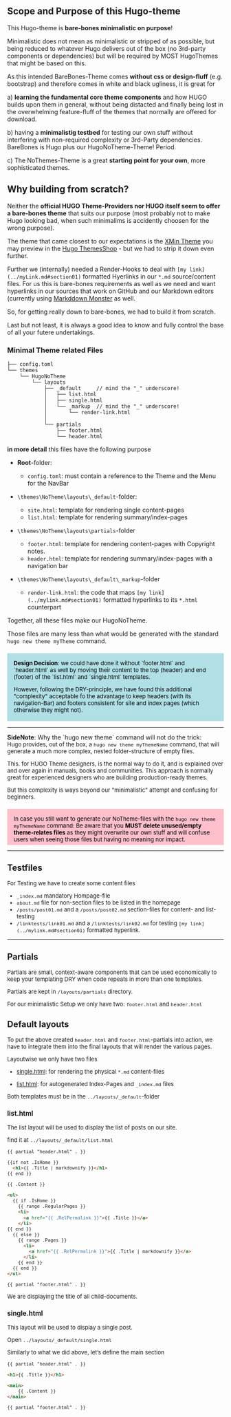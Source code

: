 
## Scope and Purpose of this Hugo-theme
This Hugo-theme is **bare-bones minimalistic on purpose**! 

Minimalistic does not mean as minimalistic or stripped of as possible, but being reduced to whatever Hugo delivers out of the box (no 3rd-party components or dependencies) but will be required by MOST HugoThemes that might be based on this.

As this intended BareBones-Theme comes **without css or design-fluff** (e.g. bootstrap) and therefore comes in white and black ugliness, it is great for 

a) **learning the fundamental core theme components** and how HUGO builds upon them in general,  without being distacted and finally being lost in the overwhelming feature-fluff of the themes that normally are offered for download.   

b) having a **minimalistig testbed** for testing our own stuff without interfering with non-required complexity or 3rd-Party dependencies. BareBones is Hugo plus our HugoNoTheme-Theme! Period. 

c) The NoThemes-Theme is a great **starting point for your own**, more sophisticated themes.

## Why building from scratch?

Neither the **official HUGO Theme-Providers nor HUGO itself seem to offer a bare-bones theme** that suits our purpose (most probably not to make Hugo looking bad, when such minimalims is accidently choosen for the wrong purpose). 

The theme that came closest to our expectations is the [XMin Theme](https://github.com/yihui/hugo-xmin) you may preview in the [Hugo ThemesShop](https://themes.gohugo.io/themes/hugo-xmin/) - but we had to strip it down even further.

Further we (internally) needed a Render-Hooks to deal with `[my link](../myLink.md#section01)` formatted Hyerlinks in our `*.md` source/content files. For us this is bare-bones requirements as well as we need and want hyperlinks in our sources that work on GitHub and our Markdown editors (currently using [Markddown Monster](https://markdownmonster.west-wind.com/) as well. 

So, for getting really down to bare-bones, we had to build it from scratch.

Last but not least, it is always a good idea to know and fully control the base of all your futere undertakings. 

### Minimal Theme related Files
```plaintext
├── config.toml
└── themes
    └── HugoNoTheme
        └── layouts
            ├── _default     // mind the "_" underscore!
            │   ├── list.html
            │   ├── single.html
            │   └── _markup  // mind the "_" underscore!
            │       └── render-link.html
            │
            └── partials
                ├── footer.html
                └── header.html
```

**in more detail** this files have the following purpose

* **Root**-folder:
    * `config.toml`: must contain a reference to the Theme and the Menu for the NavBar
    
* `\themes\NoTheme\layouts\_default`-folder:
    * `site.html`: template for rendering single content-pages
    * `list.html`: template for rendering summary/index-pages

* `\themes\NoTheme\layouts\partials`-folder
    * `footer.html`: template for rendering content-pages with Copyright notes.
    * `header.html`: template for rendering summary/index-pages with a navigation bar

* `\themes\NoTheme\layouts\_default\_markup`-folder
    * `render-link.html`: the code that maps `[my link](../mylink.md#section01)` formatted hyperlinks to its `*.html` counterpart

Together, all these files make our HugoNoTheme. 

Those files are many less than what would be generated with the standard `hugo new theme myTheme` command.

<div style="margin-top: 20px; padding: 15px 15px 5px 15px; color:black; font-size:small; background-color:PowderBlue"><b>Design Decision</b>: we could have done it without `footer.html` and `header.html` as well by moving their content to the top (header) and end (footer) of the `list.html` and `single.html` templates. 

However, following the DRY-principle,  we have found this additional "complexity" acceptable fo the advantage to keep headers (with its navigation-Bar) and footers consistent for site and index pages (which otherwise they might not).</div>

<hr>
<b>SideNote</b>: Why the `hugo new theme` command will not do the trick:
<div style="font-size:small">
Hugo provides, out of the box,  a <code>hugo new theme myThemeName</code> command, that will generate a much more complex, nested folder-structure of empty files.  

This. for HUGO Theme designers, is the normal way to do it,  and is explained over and over again in manuals, books and communities. This approach is normally great for experienced designers who are building production-ready themes. 

But this complexity is ways beyond our "minimalistic" attempt and confusing for beginners. 

<div style="margin-top: 20px; padding: 15px 15px 5px 15px; color:black; background-color:pink; font-size:small">In case you still want to generate our NoTheme-files with the <code>hugo new theme myThemeName</code> command: Be aware that you <b>MUST delete unused/empty theme-relates files</b> as they might overwrite our own stuff and will confuse users when seeing those files but having no meaning nor impact. 
</div>

<hr>

## Testfiles
For Testing we have to create some content files
* `_index.md` mandatory Hompage-file 
* `about.md` file for non-section files to be listed in the homepage
* `/posts/post01.md` and a `/posts/post02.md` section-files for content- and list-testing
* `/linktests/link01.md` and a `/linktests/link02.md` for testing `[my link](../mylink.md#section01)` formatted hyperlink.

---

## Partials
Partials are small, context-aware components that can be used economically to keep your templating DRY when code repeats in more than one templates. 

Partials are kept in `/layouts/partials` directory. 

For our minimalistic Setup we only have two: `footer.html` and `header.html`

## Default layouts
To put the above created `header.html` and `footer.html`-partials into action, we have to integrate them into the final layouts that will render the various pages. 

Layoutwise we only have two files

* [single.html](#singlehtml): for rendering the physical `*.md` content-files  

* [list.html](#listhtml): for autogenerated Index-Pages and `_index.md` files

Both templates must be in the  `../layouts/_default`-folder

### list.html
The list layout will be used to display the list of posts on our site.

find it at `../layouts/_default/list.html`

```html
{{ partial "header.html" . }}

{{if not .IsHome }}
  <h1>{{ .Title | markdownify }}</h1>
{{ end }}

{{ .Content }}

<ul>
  {{ if .IsHome }}
    {{ range .RegularPages }}
    <li>
      <a href="{{ .RelPermalink }}">{{ .Title }}</a>
    </li>
{{ end }}  
  {{ else }}
    {{ range .Pages }}
      <li>
        <a href="{{ .RelPermalink }}">{{ .Title | markdownify }}</a>
      </li>
    {{ end }}
  {{ end }}
</ul>

{{ partial "footer.html" . }}
```

We are displaying the title of all child-documents. 

### single.html
This layout will be used to display a single post.

Open `../layouts/_default/single.html`

Similarly to what we did above, let’s define the main section

```html
{{ partial "header.html" . }}

<h1>{{ .Title }}</h1>

<main>
    {{ .Content }}
</main>

{{ partial "footer.html" . }}

```